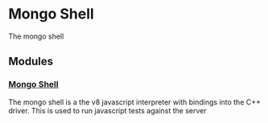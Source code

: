 # Mongo Shell

The mongo shell

## Modules

### [Mongo Shell](mongo\_shell)
The mongo shell is a the v8 javascript interpreter with bindings into the C++ driver.  This is used to run javascript tests against the server

